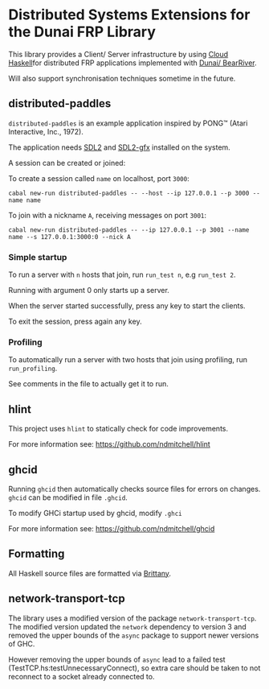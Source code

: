 # Distributed Systems Extensions for the Dunai FRP Library

This library provides a Client/ Server infrastructure by using [Cloud Haskell](https://haskell-distributed.github.io/)for distributed FRP applications implemented with [Dunai/ BearRiver](https://github.com/ivanperez-keera/dunai).

Will also support synchronisation techniques sometime in the future.

## distributed-paddles

`distributed-paddles` is an example application inspired by PONG&trade; (Atari Interactive, Inc., 1972).

The application needs [SDL2](https://www.libsdl.org/download-2.0.php) and [SDL2-gfx](http://www.ferzkopp.net/wordpress/2016/01/02/sdl_gfx-sdl2_gfx/) installed on the system.

A session can be created or joined:

To create a session called `name` on localhost, port `3000`:

`cabal new-run distributed-paddles -- --host --ip 127.0.0.1 --p 3000 --name name`

To join with a nickname `A`, receiving messages on port `3001`:

`cabal new-run distributed-paddles -- --ip 127.0.0.1 --p 3001 --name name --s 127.0.0.1:3000:0 --nick A`

### Simple startup

To run a server with `n` hosts that join, run `run_test n`, e.g `run_test 2`. 

Running with argument 0 only starts up a server.

When the server started successfully, press any key to start the clients.

To exit the session, press again any key.

### Profiling

To automatically run a server with two hosts that join using profiling, run `run_profiling`.

See comments in the file to actually get it to run.

## hlint

This project uses `hlint` to statically check for code improvements.

For more information see:
https://github.com/ndmitchell/hlint

## ghcid

Running `ghcid` then automatically checks source files for errors on changes.
`ghcid` can be modified in file `.ghcid`.

To modify GHCi startup used by ghcid, modify `.ghci`

For more information see:
https://github.com/ndmitchell/ghcid

## Formatting

All Haskell source files are formatted via [Brittany](https://github.com/lspitzner/brittany/).

## network-transport-tcp

The library uses a modified version of the package `network-transport-tcp`. The modified version updated the `network` dependency to version 3 and removed the upper bounds of the `async` package to support newer versions of GHC.

However removing the upper bounds of `async` lead to a failed test (TestTCP.hs:testUnnecessaryConnect), so extra care should be taken to not reconnect to a socket already connected to.


